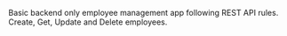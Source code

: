Basic backend only employee management app following REST API rules.
Create, Get, Update and Delete employees.
